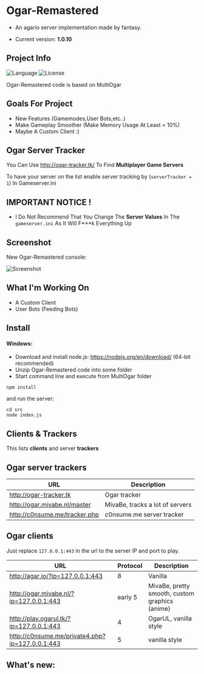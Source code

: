 ﻿# Ogar-Remastered
* An agario server implementation made by fantasy.

* Current version: **1.0.10**

## Project Info
![Language](https://img.shields.io/badge/language-node.js-yellow.svg)
![License](https://img.shields.io/badge/Development%20Status-Active%20Development-brightgreen.svg)

Ogar-Remastered code is based on MultiOgar  


## Goals For Project

* New Features (Gamemodes,User Bots,etc..)
* Make Gameplay Smoother (Make Memory Usage At Least < 10%)
* Maybe A Custom Client :)

## Ogar Server Tracker

You Can Use http://ogar-tracker.tk/ To Find **Multiplayer Game Servers**

To have your server on the list enable server tracking by (`serverTracker = 1`) In Gameserver.ini

## IMPORTANT NOTICE !
* I Do Not Recommend That You Change The **Server Values** In The `gameserver.ini` As It Will F***k Everything Up

## Screenshot

New Ogar-Remastered console:

![Screenshot](https://i.imgur.com/vxBml1G.png)

 

## What I'm Working On 

* A Custom Client 
* User Bots (Feeding Bots)

## Install

#### Windows:
* Download and install node.js: https://nodejs.org/en/download/ (64-bit recommended)
* Unzip Ogar-Remastered code into some folder
* Start command line and execute from MultiOgar folder
```
npm install
```
and run the server:
```
cd src
node index.js
```

## Clients & Trackers

This lists **clients** and server **trackers**

## Ogar server trackers


URL | Description
--- | ---
http://ogar-tracker.tk | Ogar tracker
http://ogar.mivabe.nl/master | MivaBe, tracks a lot of servers
http://c0nsume.me/tracker.php | c0nsume.me server tracker


## Ogar clients
Just replace `127.0.0.1:443` in the url to the server IP and port to play.

URL | Protocol | Description
--- | --- | ---
http://agar.io/?ip=127.0.0.1:443 | 8 | Vanilla
http://ogar.mivabe.nl/?ip=127.0.0.1:443 | early 5 | MivaBe, pretty smooth, custom graphics (anime)
http://play.ogarul.tk/?ip=127.0.0.1:443 | 4 | OgarUL, vanilla style
http://c0nsume.me/private4.php?ip=127.0.0.1:443 | 5 | vanilla style



## What's new:
